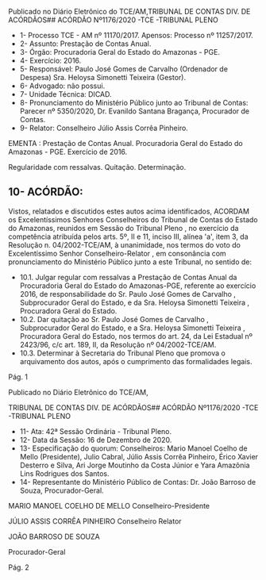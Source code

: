 Publicado  no  Diário  Eletrônico do TCE/AM,TRIBUNAL DE CONTAS DIV. DE ACÓRDÃOS## ACÓRDÃO Nº1176/2020 -TCE -TRIBUNAL PLENO

- 1- Processo TCE - AM nº 11170/2017. Apensos: Processo nº  11257/2017.
- 2- Assunto: Prestação de Contas Anual.
- 3- Órgão: Procuradoria Geral do Estado do Amazonas - PGE.
- 4- Exercício: 2016.
- 5- Responsável: Paulo José Gomes de Carvalho (Ordenador de Despesa) Sra. Heloysa Simonetti Teixeira (Gestor).
- 6- Advogado: não possui.
- 7- Unidade Técnica: DICAD.
- 8- Pronunciamento  do  Ministério  Público  junto  ao  Tribunal  de  Contas: Parecer  nº 5350/2020, Dr. Evanildo Santana Bragança, Procurador de Contas.
- 9- Relator: Conselheiro Júlio Assis Corrêa Pinheiro.

EMENTA : Prestação de Contas Anual. Procuradoria Geral do Estado do Amazonas - PGE. Exercício de 2016.

Regularidade com ressalvas. Quitação. Determinação.

## 10-  ACÓRDÃO:

Vistos, relatados e discutidos estes autos acima identificados, ACORDAM os Excelentíssimos Senhores Conselheiros do Tribunal de Contas do Estado do Amazonas, reunidos em Sessão do Tribunal Pleno , no exercício da competência atribuída pelos arts. 5º, II e 11, inciso III, alínea 'a', item 3, da Resolução n. 04/2002-TCE/AM, à unanimidade, nos termos do voto do Excelentíssimo Senhor Conselheiro-Relator , em consonância com pronunciamento do Ministério Público junto a este Tribunal, no sentido de:

- 10.1.  Julgar regular com  ressalvas a Prestação de Contas Anual da Procuradoria Geral do Estado do Amazonas-PGE, referente ao exercício 2016, de responsabilidade do Sr. Paulo José Gomes de Carvalho , Subprocurador Geral do Estado, e da Sra. Heloysa Simonetti Teixeira , Procuradora Geral do Estado.
- 10.2.  Dar  quitação ao Sr.  Paulo  José  Gomes  de  Carvalho ,  Subprocurador Geral  do  Estado,  e  a Sra.  Heloysa  Simonetti  Teixeira , Procuradora Geral do Estado, nos termos do art. 24, da Lei Estadual nº 2423/96, c/c art. 189, II, da Resolução nº 04/2002-TCE/AM.
- 10.3.  Determinar à Secretaria do Tribunal Pleno que promova o arquivamento dos autos, após o cumprimento das formalidades legais.

Pág. 1

Publicado  no  Diário  Eletrônico do TCE/AM,

TRIBUNAL DE CONTAS DIV. DE ACÓRDÃOS## ACÓRDÃO Nº1176/2020 -TCE -TRIBUNAL PLENO

- 11-  Ata: 42ª Sessão Ordinária - Tribunal Pleno.
- 12-  Data da Sessão: 16 de Dezembro de 2020.
- 13-  Especificação do quorum: Conselheiros: Mario Manoel Coelho de Mello (Presidente), Julio Cabral, Júlio Assis Corrêa Pinheiro, Érico Xavier Desterro e Silva, Ari Jorge Moutinho da Costa Júnior e Yara Amazônia Lins Rodrigues dos Santos.
- 14-  Representante  do  Ministério  Público  de  Contas: Dr. João  Barroso  de  Souza, Procurador-Geral.

MARIO MANOEL COELHO DE MELLO Conselheiro-Presidente

JÚLIO ASSIS CORRÊA PINHEIRO Conselheiro Relator

JOÃO BARROSO DE SOUZA

Procurador-Geral

Pág. 2